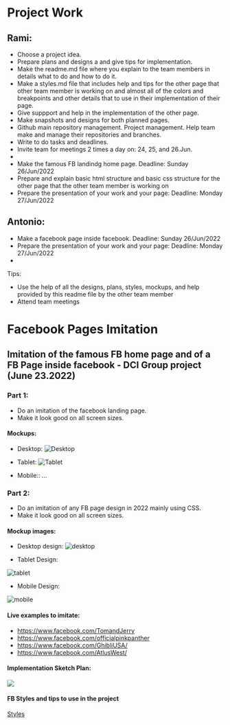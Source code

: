 # Project Work

## Rami:
- Choose a project idea.
- Prepare plans and designs a and give tips for implementation. 
- Make the readme.md file where you explain to the team members in details what to do and how to do it.
- Make a styles.md file that includes help and tips for the other page that other team member is working on and almost all of the colors and breakpoints and other details that to use in their implementation of their page.
- Give suppport and help in the implementation of the other page.  
- Make snapshots and designs for both planned pages.
- Github main repository management. Project management. Help team make and manage their repositories and branches.
- Write to do tasks and deadlines.
- Invite team for meetings 2 times a day on: 24, 25, and 26.Jun.
-
- Make the famous FB landindg home page. Deadline: Sunday 26/Jun/2022
- Prepare and explain basic html structure and basic css structure for the other page that the other team member is working on
- Prepare the presentation of your work and your page: Deadline: Monday 27/Jun/2022

## Antonio:
- Make a facebook page inside facebook. Deadline: Sunday 26/Jun/2022
- Prepare the presentation of your work and your page: Deadline: Monday 27/Jun/2022
- 
Tips: 
- Use the help of all the designs, plans, styles, mockups, and help provided by this readme file by the other team member
- Attend team meetings




# Facebook Pages Imitation



## Imitation of the famous FB home page and of a FB Page inside facebook - DCI Group project (June 23.2022)



### Part 1:

- Do an imitation of the facebook landing page.
- Make it look good on all screen sizes.

#### Mockups:

- Desktop:
  ![Desktop](Landing%20Page%20Design/Screenshot%202022-06-24%20at%2009-16-34%20Screenshot.png)

- Tablet:
  ![Tablet](Landing%20Page%20Design/Screenshot%202022-06-24%20at%2009-17-09%20Screenshot.png)

- Mobile:: ...




### Part 2:

- Do an imitation of any FB page design in 2022 mainly using CSS.
- Make it look good on all screen sizes.

#### Mockup images:

- Desktop design:
  ![desktop](./Design%20Page//DesktopDesign.png)

- Tablet Design: 

![tablet](./Design%20Page//Tablet%20Design.png)

- Mobile Design:
 
![mobile](./Design%20Page/Mobile%20Design.png)

#### Live examples to imitate:

- https://www.facebook.com/TomandJerry
- https://www.facebook.com/officialpinkpanther
- https://www.facebook.com/GhibliUSA/
- https://www.facebook.com/AtlusWest/

#### Implementation Sketch Plan:

![](./Design%20Page%20Sketches/DesignSketchIMG1.jpg)

#### FB Styles and tips to use in the project

<a href="./styles.md"> Styles </a>
